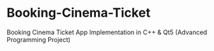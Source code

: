 # Booking-Cinema-Ticket
Booking Cinema Ticket App Implementation in C++ &amp; Qt5 (Advanced Programming Project)
